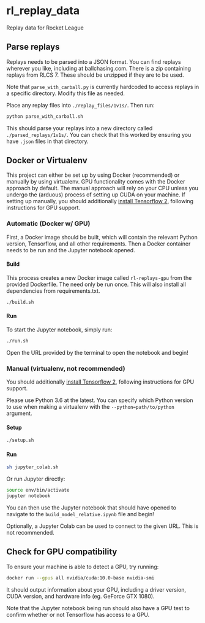 # rl_replay_data
Replay data for Rocket League

## Parse replays

Replays needs to be parsed into a JSON format. You can find replays wherever you like, including at ballchasing.com. There is a zip containing replays from RLCS 7. These should be unzipped if they are to be used.

Note that `parse_with_carball.py` is currently hardcoded to access replays in a specific directory. Modify this file as needed.

Place any replay files into `./replay_files/1v1s/`. Then run:

```bash
python parse_with_carball.sh
```

This should parse your replays into a new directory called `./parsed_replays/1v1s/`. You can check that this worked by ensuring you have `.json` files in that directory.

## Docker or Virtualenv

This project can either be set up by using Docker (recommended) or manually by using virtualenv. GPU functionality comes with the Docker approach by default. The manual approach will rely on your CPU unless you undergo the (arduous) process of setting up CUDA on your machine. If setting up manually, you should additionally [install Tensorflow 2](https://www.tensorflow.org/install/gpu), following instructions for GPU support.

### Automatic (Docker w/ GPU)

First, a Docker image should be built, which will contain the relevant Python version, Tensorflow, and all other requirements. Then a Docker container needs to be run and the Jupyter notebook opened.

#### Build

This process creates a new Docker image called `rl-replays-gpu` from the provided Dockerfile. The need only be run once. This will also install all dependencies from requirements.txt.

```bash
./build.sh
```

#### Run

To start the Jupyter notebook, simply run:

```bash
./run.sh
```

Open the URL provided by the terminal to open the notebook and begin!

### Manual (virtualenv, not recommended)

You should additionally [install Tensorflow 2](https://www.tensorflow.org/install/gpu), following instructions for GPU support.

Please use Python 3.6 at the latest. You can specify which Python version to use when making a virtualenv with the `--python=path/to/python` argument.

#### Setup

```bash
./setup.sh
```

#### Run

```bash
sh jupyter_colab.sh
```

Or run Jupyter directly:
```bash
source env/bin/activate
jupyter notebook
```

You can then use the Jupyter notebook that should have opened to navigate to the `build_model_relative.ipynb` file and begin!

Optionally, a Jupyter Colab can be used to connect to the given URL. This is not recommended.

## Check for GPU compatibility

To ensure your machine is able to detect a GPU, try running:

```bash
docker run --gpus all nvidia/cuda:10.0-base nvidia-smi
```

It should output information about your GPU, including a driver version, CUDA version, and hardware info (eg. GeForce GTX 1080).

Note that the Jupyter notebook being run should also have a GPU test to confirm whether or not Tensorflow has access to a GPU.
